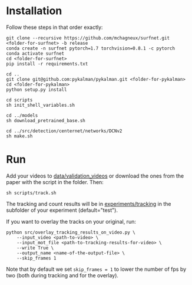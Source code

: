 # Installation 

Follow these steps in that order exactly:
```shell
git clone --recursive https://github.com/mchagneux/surfnet.git <folder-for-surfnet> -b release
conda create -n surfnet pytorch=1.7 torchvision=0.8.1 -c pytorch 
conda activate surfnet
cd <folder-for-surfnet>
pip install -r requirements.txt

cd ..
git clone git@github.com:pykalman/pykalman.git <folder-for-pykalman>
cd <folder-for-pykalman> 
python setup.py install

cd scripts 
sh init_shell_variables.sh

cd ../models 
sh download_pretrained_base.sh

cd ../src/detection/centernet/networks/DCNv2
sh make.sh
```
# Run 

Add your videos to [data/validation_videos](data/validation_videos) or download the ones from the paper with the script in the folder. Then: 

```shell
sh scripts/track.sh
```
The tracking and count results will be in [experiments/tracking](experiments/tracking) in the subfolder of your experiment (default="test").

If you want to overlay the tracks on your original, run: 

```shell 
python src/overlay_tracking_results_on_video.py \
    --input_video <path-to-video> \
    --input_mot_file <path-to-tracking-results-for-video> \
    --write True \
    --output_name <name-of-the-output-file> \
    --skip_frames 1
```

Note that by default we set `skip_frames = 1` to lower the number of fps by two (both during tracking and for the overlay).
